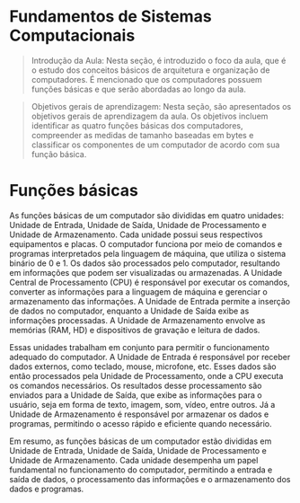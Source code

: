 # Fundamentos de Sistemas Computacionais

> Introdução da Aula:
> Nesta seção, é introduzido o foco da aula, que é o estudo dos conceitos básicos de arquitetura e organização de computadores. É mencionado que os computadores possuem funções básicas e que serão abordadas ao longo da aula.

> Objetivos gerais de aprendizagem:
> Nesta seção, são apresentados os objetivos gerais de aprendizagem da aula. Os objetivos incluem identificar as quatro funções básicas dos computadores, compreender as medidas de tamanho baseadas em bytes e classificar os componentes de um computador de acordo com sua função básica.

# Funções básicas

As funções básicas de um computador são divididas em quatro unidades: Unidade de Entrada, Unidade de Saída, Unidade de Processamento e Unidade de Armazenamento. Cada unidade possui seus respectivos equipamentos e placas. O computador funciona por meio de comandos e programas interpretados pela linguagem de máquina, que utiliza o sistema binário de 0 e 1. Os dados são processados pelo computador, resultando em informações que podem ser visualizadas ou armazenadas. A Unidade Central de Processamento (CPU) é responsável por executar os comandos, converter as informações para a linguagem de máquina e gerenciar o armazenamento das informações. A Unidade de Entrada permite a inserção de dados no computador, enquanto a Unidade de Saída exibe as informações processadas. A Unidade de Armazenamento envolve as memórias (RAM, HD) e dispositivos de gravação e leitura de dados.

Essas unidades trabalham em conjunto para permitir o funcionamento adequado do computador. A Unidade de Entrada é responsável por receber dados externos, como teclado, mouse, microfone, etc. Esses dados são então processados pela Unidade de Processamento, onde a CPU executa os comandos necessários. Os resultados desse processamento são enviados para a Unidade de Saída, que exibe as informações para o usuário, seja em forma de texto, imagem, som, vídeo, entre outros. Já a Unidade de Armazenamento é responsável por armazenar os dados e programas, permitindo o acesso rápido e eficiente quando necessário.

Em resumo, as funções básicas de um computador estão divididas em Unidade de Entrada, Unidade de Saída, Unidade de Processamento e Unidade de Armazenamento. Cada unidade desempenha um papel fundamental no funcionamento do computador, permitindo a entrada e saída de dados, o processamento das informações e o armazenamento dos dados e programas.

